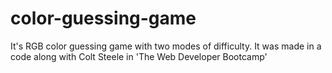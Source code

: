 # color-guessing-game

It's RGB color guessing game with two modes of difficulty. It was made in a code along with Colt Steele in 'The Web Developer Bootcamp'
